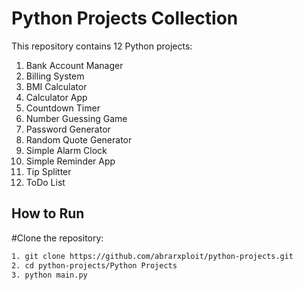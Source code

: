 # Python Projects Collection

This repository contains 12 Python projects:

1. Bank Account Manager
2. Billing System
3. BMI Calculator
4. Calculator App
5. Countdown Timer
6. Number Guessing Game
7. Password Generator
8. Random Quote Generator
9. Simple Alarm Clock
10. Simple Reminder App
11. Tip Splitter
12. ToDo List

## How to Run

#Clone the repository:
  ```bash
1. git clone https://github.com/abrarxploit/python-projects.git
2. cd python-projects/Python Projects
3. python main.py
